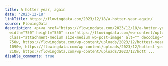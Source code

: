 ```yaml
---
title: A hotter year, again
date: '2023-12-18'
linkTitle: https://flowingdata.com/2023/12/18/a-hotter-year-again/
source: FlowingData
description: <p><a href="https://flowingdata.com/2023/12/18/a-hotter-year-again/"><img
  width="750" height="550" src="https://flowingdata.com/wp-content/uploads/2023/12/hottest-year-Reuters-750x550.png"
  class="attachment-medium size-medium wp-post-image" alt="" decoding="async" srcset="https://flowingdata.com/wp-content/uploads/2023/12/hottest-year-Reuters-750x550.png
  750w, https://flowingdata.com/wp-content/uploads/2023/12/hottest-year-Reuters-1090x800.png
  1090w, https://flowingdata.com/wp-content/uploads/2023/12/hottest-year-Reuters-210x154.png
  210w, https://flowingdata.com/wp-content/uploads/2023/12/hott ...
disable_comments: true
---
```

<p><a href="https://flowingdata.com/2023/12/18/a-hotter-year-again/"><img width="750" height="550" src="https://flowingdata.com/wp-content/uploads/2023/12/hottest-year-Reuters-750x550.png" class="attachment-medium size-medium wp-post-image" alt="" decoding="async" srcset="https://flowingdata.com/wp-content/uploads/2023/12/hottest-year-Reuters-750x550.png 750w, https://flowingdata.com/wp-content/uploads/2023/12/hottest-year-Reuters-1090x800.png 1090w, https://flowingdata.com/wp-content/uploads/2023/12/hottest-year-Reuters-210x154.png 210w, https://flowingdata.com/wp-content/uploads/2023/12/hott ...